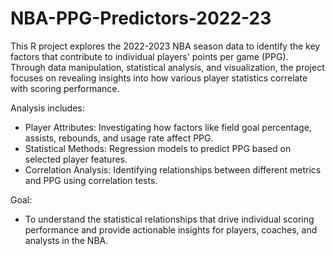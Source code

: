 # NBA-PPG-Predictors-2022-23
This R project explores the 2022-2023 NBA season data to identify the key factors that contribute to individual players' points per game (PPG). Through data manipulation, statistical analysis, and visualization, the project focuses on revealing insights into how various player statistics correlate with scoring performance.

Analysis includes:
- Player Attributes: Investigating how factors like field goal percentage, assists, rebounds, and usage rate affect PPG.
- Statistical Methods: Regression models to predict PPG based on selected player features.
- Correlation Analysis: Identifying relationships between different metrics and PPG using correlation tests.

Goal:
- To understand the statistical relationships that drive individual scoring performance and provide actionable insights for players, coaches, and analysts in the NBA.
  
